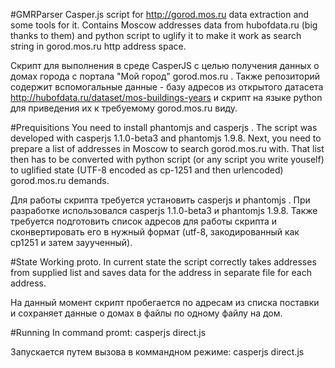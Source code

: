 #GMRParser
Casper.js script for http://gorod.mos.ru data extraction and some tools for it. Contains Moscow addresses data from hubofdata.ru (big thanks to them) and python script to uglify it to make it work as search string in gorod.mos.ru http address space. 

Скрипт для выполнения в среде CasperJS с целью получения данных о домах города с портала "Мой город" gorod.mos.ru . Также репозиторий содержит вспомогальные данные - базу адресов из открытого датасета http://hubofdata.ru/dataset/mos-buildings-years и скрипт на языке python для приведения их к требуемому gorod.mos.ru виду.

#Prequisitions
You need to install phantomjs and casperjs . The script was developed with casperjs 1.1.0-beta3 and phantomjs 1.9.8. Next, you need to prepare a list of addresses in Moscow to search gorod.mos.ru with.  That list then has to be converted with python script (or any script you write youself) to uglified state (UTF-8 encoded as cp-1251 and then urlencoded) gorod.mos.ru demands. 

Для работы скрипта требуется установить casperjs и phantomjs . При разработке использовался casperjs 1.1.0-beta3 и phantomjs 1.9.8. Также требуется подготовить список адресов для работы скрипта и сконвертировать его в нужный формат (utf-8, закодированный как cp1251 и затем зауученный).

#State
Working proto. In current state the script correctly takes addresses from supplied list and saves data for the address in separate file for each address. 

На данный момент скрипт пробегается по адресам из списка поставки и сохраняет данные о домах в файлы по одному файлу на дом.

#Running
In command promt:
casperjs direct.js

Запускается путем вызова в коммандном режиме:
casperjs direct.js
